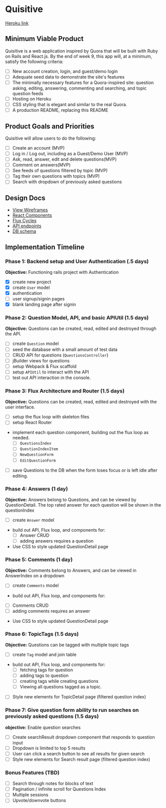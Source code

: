 # Quisitive

[Heroku link][heroku]

[heroku]: http://www.herokuapp.com

##  Minimum Viable Product

Quisitive is a web application inspired by Quora that will be built with Ruby on Rails and React.js. By the
end of week 9, this app will, at a minimum, satisfy the following criteria:

- [ ] New account creation, login, and guest/demo login
- [ ] Adequate seed data to demonstrate the site's features
- [ ] The minimally necessary features for a Quora-inspired site: question asking, editing, answering, commenting and searching,
and topic question feeds
- [ ] Hosting on Heroku
- [ ] CSS styling that is elegant and similar to the real Quora.
- [ ] A production README, replacing this README

## Product Goals and Priorities

Quisitive will allow users to do the following:

- [ ] Create an account (MVP)
- [ ] Log in / Log out, including as a Guest/Demo User (MVP)
- [ ] Ask, read, answer, edit and delete questions(MVP)
- [ ] Comment on answers(MVP)
- [ ] See feeds of questions filtered by topic (MVP)
- [ ] Tag their own questions with topics (MVP)
- [ ] Search with dropdown of previously asked questions

## Design Docs
* [View Wireframes][views]
* [React Components][components]
* [Flux Cycles][flux-cycles]
* [API endpoints][api-endpoints]
* [DB schema][schema]

[views]: ./docs/views.md
[components]: ./docs/components.md
[flux-cycles]: ./docs/flux_cycles.md
[api-endpoints]: ./docs/api-endpoints.md
[schema]: ./docs/schema.md

## Implementation Timeline

### Phase 1: Backend setup and User Authentication (.5 days)

**Objective:** Functioning rails project with Authentication

- [x] create new project
- [x] create `User` model
- [x] authentication
- [ ] user signup/signin pages
- [x] blank landing page after signin

### Phase 2: Question Model, API, and basic APIUtil (1.5 days)

**Objective:** Questions can be created, read, edited and destroyed through
the API.

- [ ] create `Question` model
- [ ] seed the database with a small amount of test data
- [ ] CRUD API for questions (`QuestionsController`)
- [ ] jBuilder views for questions
- [ ] setup Webpack & Flux scaffold
- [ ] setup `APIUtil` to interact with the API
- [ ] test out API interaction in the console.

### Phase 3: Flux Architecture and Router (1.5 days)

**Objective:** Questions can be created, read, edited and destroyed with the
user interface.

- [ ] setup the flux loop with skeleton files
- [ ] setup React Router
- implement each question component, building out the flux loop as needed.
  - [ ] `QuestionsIndex`
  - [ ] `QuestionIndexItem`
  - [ ] `NewQuestionForm`
  - [ ] `EditQuestionForm`
- [ ] save Questions to the DB when the form loses focus or is left idle
  after editing.

### Phase 4: Answers (1 day)

**Objective:** Answers belong to Questions, and can be viewed by QuestionDetail. The top rated answer for each question will be shown in the questionIndex

- [ ] create `Answer` model
- build out API, Flux loop, and components for:
  - [ ] Answer CRUD
  - [ ] adding answers requires a question
- Use CSS to style updated QuestionDetail page

### Phase 5: Comments (1 day)

**Objective:** Comments belong to Answers, and can be viewed in AnswerIndex on a dropdown

- [ ] create `Comments` model
- build out API, Flux loop, and components for:
- [ ] Comments CRUD
- [ ] adding comments requires an answer
- Use CSS to style updated QuestionDetail page


### Phase 6: TopicTags (1.5 days)

**Objective:** Questions can be tagged with multiple topic tags

- [ ] create `Tag` model and join table
- build out API, Flux loop, and components for:
  - [ ] fetching tags for question
  - [ ] adding tags to question
  - [ ] creating tags while creating questions
  - [ ] Viewing all questions tagged as a topic.
- [ ] Style new elements for TopicDetail page (filtered question index)

### Phase 7: Give question form ability to run searches on previously asked questions (1.5 days)

**objective:** Enable question searches

- [ ] Create searchResult dropdown component that responds to question input
- [ ] Dropdown is limited to top 5 results
- [ ] User can click a search button to see all results for given search
- [ ] Style new elements for Search result page (filtered question index)

### Bonus Features (TBD)
- [ ] Search through notes for blocks of text
- [ ] Pagination / infinite scroll for Questions Index
- [ ] Multiple sessions
- [ ] Upvote/downvote buttons
